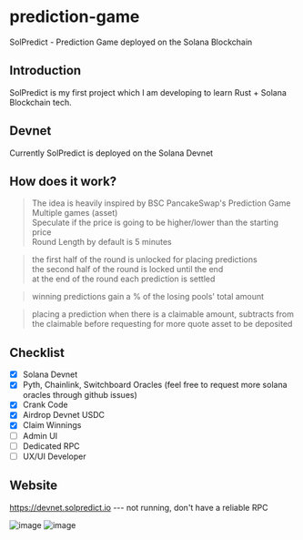 # prediction-game
SolPredict - Prediction Game deployed on the Solana Blockchain

## Introduction  
SolPredict is my first project which I am developing to learn Rust + Solana Blockchain tech.


## Devnet
Currently SolPredict is deployed on the Solana Devnet


## How does it work?  
> The idea is heavily inspired by BSC PancakeSwap's Prediction Game  
> Multiple games (asset)   
> Speculate if the price is going to be higher/lower than the starting price  
> Round Length by default is 5 minutes  
  
> the first half of the round is unlocked for placing predictions  
> the second half of the round is locked until the end  
> at the end of the round each prediction is settled  
  
> winning predictions gain a % of the losing pools' total amount  
  
> placing a prediction when there is a claimable amount, subtracts from the claimable before requesting for more quote asset to be deposited  

## Checklist  
- [x] Solana Devnet
- [x] Pyth, Chainlink, Switchboard Oracles (feel free to request more solana oracles through github issues) 
- [x] Crank Code
- [x] Airdrop Devnet USDC
- [x] Claim Winnings
- [ ] Admin UI   
- [ ] Dedicated RPC
- [ ] UX/UI Developer

## Website
https://devnet.solpredict.io --- not running, don't have a reliable RPC

![image](https://user-images.githubusercontent.com/2179775/186953604-2f0f11d1-ff2f-4aae-afec-33fb6a062aa3.png)
![image](https://user-images.githubusercontent.com/2179775/186953633-e3daaf07-6d45-4e75-b1df-632e3c84605d.png)
